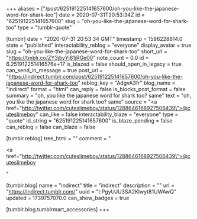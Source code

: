 +++
aliases = ["/post/625191225141657600/oh-you-like-the-japanese-word-for-shark-too"]
date = 2020-07-31T20:53:34Z
id = "625191225141657600"
slug = "oh-you-like-the-japanese-word-for-shark-too"
type = "tumblr-quote"

[tumblr]
date = "2020-07-31 20:53:34 GMT"
timestamp = 1596228814.0
state = "published"
interactability_reblog = "everyone"
display_avatar = true
slug = "oh-you-like-the-japanese-word-for-shark-too"
short_url = "https://tmblr.co/ZY3jbyYj81jRGe00"
note_count = 0.0
id = 6.251912251416576e+17
is_blazed = false
should_open_in_legacy = true
can_send_in_message = true
post_url = "https://indirect.tumblr.com/post/625191225141657600/oh-you-like-the-japanese-word-for-shark-too"
reblog_key = "AdgvA3fr"
blog_name = "indirect"
format = "html"
can_reply = false
is_blocks_post_format = false
summary = "oh, you like the japanese word for shark too?  same"
text = "oh, you like the japanese word for shark too?  same"
source = "<a href=\"http://twitter.com/cuteslimeboy/status/1288646168927506439\">@cuteslimeboy</a>"
can_like = false
interactability_blaze = "everyone"
type = "quote"
id_string = "625191225141657600"
is_blaze_pending = false
can_reblog = false
can_blaze = false

[tumblr.reblog]
tree_html = ""
comment = "<p><a href=\"http://twitter.com/cuteslimeboy/status/1288646168927506439\">@cuteslimeboy</a></p>"

[tumblr.blog]
name = "indirect"
title = "indirect"
description = ""
url = "https://indirect.tumblr.com/"
uuid = "t:PgyUJU3SA2Klwyt81UWAwQ"
updated = 1739757070.0
can_show_badges = true

[tumblr.blog.tumblrmart_accessories]
+++

